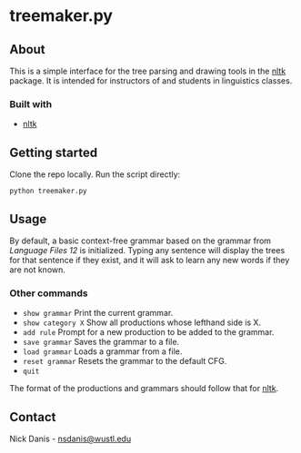 # treemaker.py

## About

This is a simple interface for the tree parsing and drawing tools in the [nltk](http://www.nltk.org/) package. It is intended for instructors of and students in linguistics classes.

### Built with

- [nltk](http://www.nltk.org/)

## Getting started

Clone the repo locally. Run the script directly:

```python treemaker.py```

## Usage

By default, a basic context-free grammar based on the grammar from *Language Files 12* is initialized. Typing any sentence will display the trees for that sentence if they exist, and it will ask to learn any new words if they are not known. 

### Other commands

- `show grammar` Print the current grammar.
- `show category X` Show all productions whose lefthand side is X. 
- `add rule` Prompt for a new production to be added to the grammar.
- `save grammar` Saves the grammar to a file.
- `load grammar` Loads a grammar from a file.
- `reset grammar` Resets the grammar to the default CFG.
- `quit` 

The format of the productions and grammars should follow that for [nltk](http://www.nltk.org/book/ch08.html). 

## Contact

Nick Danis - nsdanis@wustl.edu